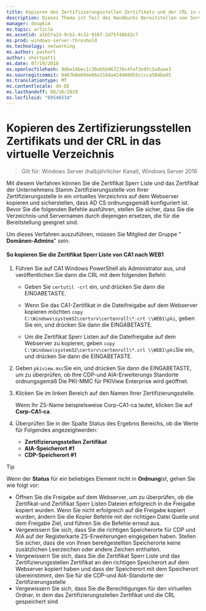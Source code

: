 ```yaml
---
title: Kopieren des Zertifizierungsstellen Zertifikats und der CRL in das virtuelle Verzeichnis
description: Dieses Thema ist Teil des Handbuchs Bereitstellen von Server Zertifikaten für drahtlose und drahtlose 802.1 x-bereit Stellungen.
manager: dougkim
ms.topic: article
ms.assetid: a1b5fa23-9cb1-4c32-916f-2d75f48b42c7
ms.prod: windows-server-threshold
ms.technology: networking
ms.author: pashort
author: shortpatti
ms.date: 07/19/2018
ms.openlocfilehash: 9dbe14bec1c39ab5b967276c4faf3e9fc5a9aae3
ms.sourcegitcommit: 0467b8e69de66e3184a42440dd55cccca584ba95
ms.translationtype: MT
ms.contentlocale: de-DE
ms.lasthandoff: 08/16/2019
ms.locfileid: "69546534"
---
```

# <a name="copy-the-ca-certificate-and-crl-to-the-virtual-directory"></a>Kopieren des Zertifizierungsstellen Zertifikats und der CRL in das virtuelle Verzeichnis

>Gilt für: Windows Server (halbjährlicher Kanal), Windows Server 2016

Mit diesem Verfahren können Sie die Zertifikat Sperr Liste und das Zertifikat der Unternehmens Stamm Zertifizierungsstelle von Ihrer Zertifizierungsstelle in ein virtuelles Verzeichnis auf dem Webserver kopieren und sicherstellen, dass AD CS ordnungsgemäß konfiguriert ist. Bevor Sie die folgenden Befehle ausführen, stellen Sie sicher, dass Sie die Verzeichnis-und Servernamen durch diejenigen ersetzen, die für die Bereitstellung geeignet sind.  
  
Um dieses Verfahren auszuführen, müssen Sie Mitglied der Gruppe " **Domänen-Admins**" sein.  
  
#### <a name="to-copy-the-certificate-revocation-list-from-ca1-to-web1"></a>So kopieren Sie die Zertifikat Sperr Liste von CA1 nach WEB1  
  
1.  Führen Sie auf CA1 Windows PowerShell als Administrator aus, und veröffentlichen Sie dann die CRL mit dem folgenden Befehl:  
  
    - Geben Sie `certutil -crl` ein, und drücken Sie dann die EINGABETASTE.  

    - Wenn Sie das CA1-Zertifikat in die Dateifreigabe auf dem Webserver kopieren möchten `copy C:\Windows\system32\certsrv\certenroll\*.crt \\WEB1\pki`, geben Sie ein, und drücken Sie dann die EINGABETASTE.  
    
    - Um die Zertifikat Sperr Listen auf die Dateifreigabe auf dem Webserver zu kopieren, geben `copy C:\Windows\system32\certsrv\certenroll\*.crl \\WEB1\pki`Sie ein, und drücken Sie dann die EINGABETASTE.  
  
2.  Geben `pkiview.msc`Sie ein, und drücken Sie dann die EINGABETASTE, um zu überprüfen, ob Ihre CDP-und AIA-Erweiterungs Standorte ordnungsgemäß Die PKI-MMC für PKIView Enterprise wird geöffnet.  
  
3.  Klicken Sie im linken Bereich auf den Namen Ihrer Zertifizierungsstelle.<p>Wenn Ihr ZS-Name beispielsweise Corp-CA1-ca lautet, klicken Sie auf **Corp-CA1-ca**. 

4. Überprüfen Sie in der Spalte Status des Ergebnis Bereichs, ob die Werte für Folgendes angezeigtwerden:

    - **Zertifizierungsstellen Zertifikat**
    - **AIA-Speicherort #1**
    - **CDP-Speicherort #1**   
  
  
> [!TIP]  
> Wenn der **Status** für ein beliebiges Element nicht in **Ordnung**ist, gehen Sie wie folgt vor:  
> -   Öffnen Sie die Freigabe auf dem Webserver, um zu überprüfen, ob die Zertifikat-und Zertifikat Sperr Listen Dateien erfolgreich in die Freigabe kopiert wurden. Wenn Sie nicht erfolgreich auf die Freigabe kopiert wurden, ändern Sie die Kopier Befehle mit der richtigen Datei Quelle und dem Freigabe Ziel, und führen Sie die Befehle erneut aus.  
> -   Vergewissern Sie sich, dass Sie die richtigen Speicherorte für CDP und AIA auf der Registerkarte ZS-Erweiterungen eingegeben haben. Stellen Sie sicher, dass die von Ihnen bereitgestellten Speicherorte keine zusätzlichen Leerzeichen oder andere Zeichen enthalten.  
> -   Vergewissern Sie sich, dass Sie die Zertifikat Sperr Liste und das Zertifizierungsstellen Zertifikat an den richtigen Speicherort auf dem Webserver kopiert haben und dass der Speicherort mit dem Speicherort übereinstimmt, den Sie für die CDP-und AIA-Standorte der Zertifizierungsstelle  
> -   Vergewissern Sie sich, dass Sie die Berechtigungen für den virtuellen Ordner, in dem das Zertifizierungsstellen Zertifikat und die CRL gespeichert sind  
  


